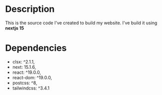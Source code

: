 # Description

This is the source code I've created to build my website. I've build it using **nextjs 15**

# Dependencies

- clsx: ^2.1.1,
- next: 15.1.6,
- react: ^19.0.0,
- react-dom: ^19.0.0,
- postcss: ^8,
- tailwindcss: ^3.4.1
